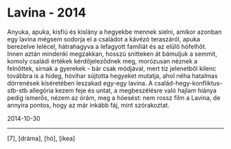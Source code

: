 # Lavina - 2014

Anyuka, apuka, kisfiú és kislány a hegyekbe mennek síelni, amikor azonban egy lavina mégsem sodorja el a családot a kávézó teraszáról, apuka berezelve lelécel, hátrahagyva a lefagyott famíliát és az elülő hófelhőt. Innen aztán mindenki megzakkan, hosszú snitteken át bámuljuk a semmit, komoly családi értékek kérdőjeleződnek meg, morózusan néznek a felnőttek, sírnak a gyerekek - bár csak módjával, mert tíz jelenetből kilenc továbbra is a hideg, hóvihar sújtotta hegyeket mutatja, ahol néha hatalmas dörrenések kíséretében leszakad egy-egy lavina. A család-hegy-konfliktus-stb-stb allegória kezem feje és untat, a megbeszélésre való hajlam hiánya pedig ismerős, nézem az órám, meg a hóesést: nem rossz film a Lavina, de annyira pontos, hogy az már inkább fáj, mint szórakoztat.

2014-10-30 

----

[7], [dráma], [hó], [ikea]
